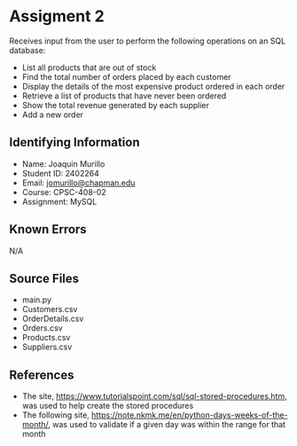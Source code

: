 # Assigment 2
Receives input from the user to perform the following operations on an SQL database:
* List all products that are out of stock
* Find the total number of orders placed by each customer
* Display the details of the most expensive product ordered in each order
* Retrieve a list of products that have never been ordered
* Show the total revenue generated by each supplier
* Add a new order

## Identifying Information

* Name: Joaquin Murillo
* Student ID: 2402264
* Email: jomurillo@chapman.edu
* Course: CPSC-408-02
* Assignment: MySQL

## Known Errors
N/A

## Source Files  
* main.py
* Customers.csv
* OrderDetails.csv
* Orders.csv
* Products.csv
* Suppliers.csv

## References
* The site, https://www.tutorialspoint.com/sql/sql-stored-procedures.htm, was used to help create the stored procedures
* The following site, https://note.nkmk.me/en/python-days-weeks-of-the-month/, was used to validate if a given day was within the range for that month
